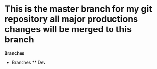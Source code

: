 # This is the master branch for my git repository all major productions changes will be merged to this branch
**Branches**

* Branches
** Dev
